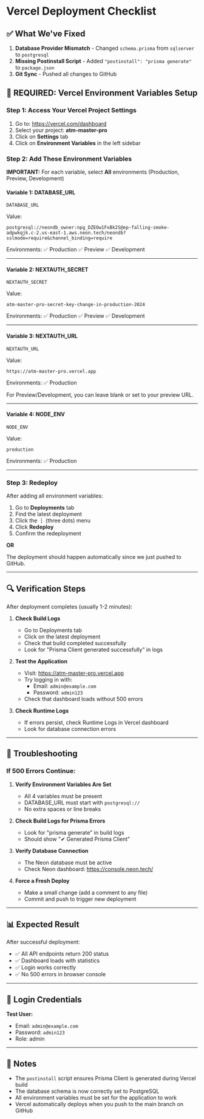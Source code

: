 # Vercel Deployment Checklist

## ✅ What We've Fixed

1. **Database Provider Mismatch** - Changed `schema.prisma` from `sqlserver` to `postgresql`
2. **Missing Postinstall Script** - Added `"postinstall": "prisma generate"` to `package.json`
3. **Git Sync** - Pushed all changes to GitHub

## 🔧 REQUIRED: Vercel Environment Variables Setup

### Step 1: Access Your Vercel Project Settings
1. Go to: https://vercel.com/dashboard
2. Select your project: **atm-master-pro**
3. Click on **Settings** tab
4. Click on **Environment Variables** in the left sidebar

### Step 2: Add These Environment Variables

**IMPORTANT:** For each variable, select **All** environments (Production, Preview, Development)

#### Variable 1: DATABASE_URL
```
DATABASE_URL
```
Value:
```
postgresql://neondb_owner:npg_DZEOw1FxBk2S@ep-falling-smoke-adpwkqjk.c-2.us-east-1.aws.neon.tech/neondb?sslmode=require&channel_binding=require
```
Environments: ✅ Production ✅ Preview ✅ Development

---

#### Variable 2: NEXTAUTH_SECRET
```
NEXTAUTH_SECRET
```
Value:
```
atm-master-pro-secret-key-change-in-production-2024
```
Environments: ✅ Production ✅ Preview ✅ Development

---

#### Variable 3: NEXTAUTH_URL
```
NEXTAUTH_URL
```
Value:
```
https://atm-master-pro.vercel.app
```
Environments: ✅ Production

For Preview/Development, you can leave blank or set to your preview URL.

---

#### Variable 4: NODE_ENV
```
NODE_ENV
```
Value:
```
production
```
Environments: ✅ Production

---

### Step 3: Redeploy

After adding all environment variables:

1. Go to **Deployments** tab
2. Find the latest deployment
3. Click the **⋮** (three dots) menu
4. Click **Redeploy**
5. Confirm the redeployment

**OR**

The deployment should happen automatically since we just pushed to GitHub.

---

## 🔍 Verification Steps

After deployment completes (usually 1-2 minutes):

1. **Check Build Logs**
   - Go to Deployments tab
   - Click on the latest deployment
   - Check that build completed successfully
   - Look for "Prisma Client generated successfully" in logs

2. **Test the Application**
   - Visit: https://atm-master-pro.vercel.app
   - Try logging in with:
     - Email: `admin@example.com`
     - Password: `admin123`
   - Check that dashboard loads without 500 errors

3. **Check Runtime Logs**
   - If errors persist, check Runtime Logs in Vercel dashboard
   - Look for database connection errors

---

## 🐛 Troubleshooting

### If 500 Errors Continue:

1. **Verify Environment Variables Are Set**
   - All 4 variables must be present
   - DATABASE_URL must start with `postgresql://`
   - No extra spaces or line breaks

2. **Check Build Logs for Prisma Errors**
   - Look for "prisma generate" in build logs
   - Should show "✔ Generated Prisma Client"

3. **Verify Database Connection**
   - The Neon database must be active
   - Check Neon dashboard: https://console.neon.tech/

4. **Force a Fresh Deploy**
   - Make a small change (add a comment to any file)
   - Commit and push to trigger new deployment

---

## 📊 Expected Result

After successful deployment:
- ✅ All API endpoints return 200 status
- ✅ Dashboard loads with statistics
- ✅ Login works correctly
- ✅ No 500 errors in browser console

---

## 🔑 Login Credentials

**Test User:**
- Email: `admin@example.com`
- Password: `admin123`
- Role: admin

---

## 📝 Notes

- The `postinstall` script ensures Prisma Client is generated during Vercel build
- The database schema is now correctly set to PostgreSQL
- All environment variables must be set for the application to work
- Vercel automatically deploys when you push to the main branch on GitHub

